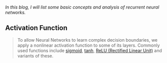 *In this blog, I will list some basic concepts and analysis of recurrent neural networks.*

## Activation Function

> To allow Neural Networks to learn complex decision boundaries, we apply a nonlinear activation function to some of its layers. Commonly used functions include [sigmoid](https://en.wikipedia.org/wiki/Sigmoid_function), [tanh](http://mathworld.wolfram.com/HyperbolicTangent.html), [ReLU (Rectified Linear Unit)](http://www.wildml.com/deep-learning-glossary/#relu) and variants of these.



